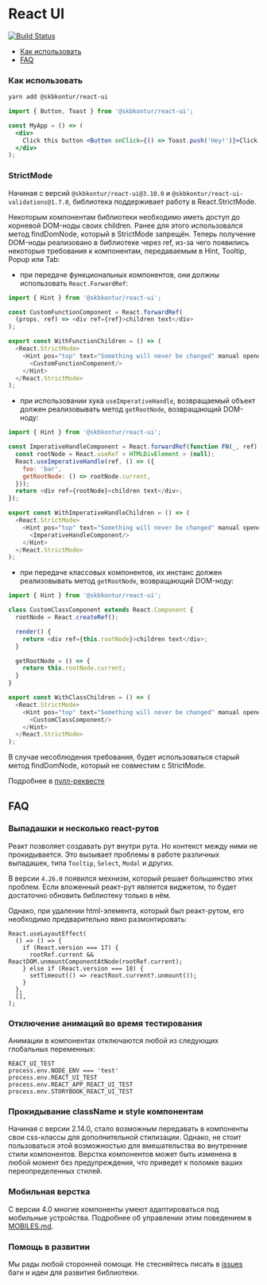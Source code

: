 # React UI

[![Build Status](https://tc.skbkontur.ru/app/rest/builds/buildType:FrontendInfrastructure_Packages_RunAll/statusIcon)](https://tc.skbkontur.ru/project.html?projectId=FrontendInfrastructure_Packages_ReactUI&tab=projectOverview)

- [Как использовать](#как-использовать)
- [FAQ](#faq)

### Как использовать

```bash
yarn add @skbkontur/react-ui
```

```jsx harmony static
import { Button, Toast } from '@skbkontur/react-ui';

const MyApp = () => (
  <div>
    Click this button <Button onClick={() => Toast.push('Hey!')}>Click me</Button>
  </div>
);
```

### StrictMode

Начиная с версий `@skbkontur/react-ui@3.10.0` и `@skbkontur/react-ui-validations@1.7.0`, библиотека поддерживает работу
в React.StrictMode.

Некоторым компонентам библиотеки необходимо иметь доступ до корневой DOM-ноды своих children. Ранее для этого
использовался метод findDomNode, который в StrictMode запрещён. Теперь получение DOM-ноды реализовано в библиотеке через
ref, из-за чего появились некоторые требования к компонентам, передаваемым в Hint, Tooltip, Popup или Tab:

- при передаче функциональных компонентов, они должны использовать `React.ForwardRef`:

```js static
import { Hint } from '@skbkontur/react-ui';

const CustomFunctionComponent = React.forwardRef(
  (props, ref) => <div ref={ref}>children text</div>
);

export const WithFunctionChildren = () => (
  <React.StrictMode>
    <Hint pos="top" text="Something will never be changed" manual opened>
      <CustomFunctionComponent/>
    </Hint>
  </React.StrictMode>
);
```

- при использовании хука `useImperativeHandle`, возвращаемый объект должен реализовывать метод `getRootNode`,
  возвращающий DOM-ноду:

```js static
import { Hint } from '@skbkontur/react-ui';

const ImperativeHandleComponent = React.forwardRef(function FN(_, ref) {
  const rootNode = React.useRef < HTMLDivElement > (null);
  React.useImperativeHandle(ref, () => ({
    foo: 'bar',
    getRootNode: () => rootNode.current,
  }));
  return <div ref={rootNode}>children text</div>;
});

export const WithImperativeHandleChildren = () => (
  <React.StrictMode>
    <Hint pos="top" text="Something will never be changed" manual opened>
      <ImperativeHandleComponent/>
    </Hint>
  </React.StrictMode>
);
```

- при передаче классовых компонентов, их инстанс должен реализовывать метод `getRootNode`, возвращающий DOM-ноду:

```js static
import { Hint } from '@skbkontur/react-ui';

class CustomClassComponent extends React.Component {
  rootNode = React.createRef();

  render() {
    return <div ref={this.rootNode}>children text</div>;
  }

  getRootNode = () => {
    return this.rootNode.current;
  }
}

export const WithClassChildren = () => (
  <React.StrictMode>
    <Hint pos="top" text="Something will never be changed" manual opened>
      <CustomClassComponent/>
    </Hint>
  </React.StrictMode>
);
```

В случае несоблюдения требования, будет использоваться старый метод findDomNode, который не совместим с StrictMode.

Подробнее в [пулл-реквесте](https://github.com/skbkontur/retail-ui/pull/2518)

## FAQ

### Выпадашки и несколько react-рутов

Реакт позволяет создавать рут внутри рута. Но контекст между ними не прокидывается. Это вызывает проблемы в работе
различных выпадашек, типа `Tooltip`, `Select`, `Modal` и других.

В версии `4.26.0` появился мехнизм, который решает большинство этих проблем. Если вложенный реакт-рут является виджетом,
то будет достаточно обновить библиотеку только в нём.

Однако, при удалении html-элемента, который был реакт-рутом, его необходимо предварительно явно размонтировать:

```tsx static
React.useLayoutEffect(
  () => () => {
    if (React.version === 17) {
      rootRef.current && ReactDOM.unmountComponentAtNode(rootRef.current);
    } else if (React.version === 18) {
      setTimeout(() => reactRoot.current?.unmount());
    }
  },
  [],
);
```

### Отключение анимаций во время тестирования

Анимации в компонентах отключаются любой из следующих глобальных переменных:

```static
REACT_UI_TEST
process.env.NODE_ENV === 'test'
process.env.REACT_UI_TEST
process.env.REACT_APP_REACT_UI_TEST
process.env.STORYBOOK_REACT_UI_TEST
```

### Прокидывание className и style компонентам

Начиная с версии 2.14.0, стало возможным передавать в компоненты свои css-классы для дополнительной стилизации. Однако,
не стоит пользоваться этой возможностью для вмешательства во внутренние стили компонентов. Верстка компонентов может
быть изменена в любой момент без предупреждения, что приведет к поломке ваших переопределенных стилей.

### Мобильная верстка

С версии 4.0 многие компоненты умеют адаптироваться под мобильные устройства. Подробнее об управлении этим поведением
в [MOBILES.md](https://github.com/skbkontur/retail-ui/blob/master/packages/react-ui/MOBILES.md).

### Помощь в развитии

Мы рады любой сторонней помощи. Не стесняйтесь писать в [issues](https://github.com/skbkontur/retail-ui/issues)
баги и идеи для развития библиотеки.<br />
